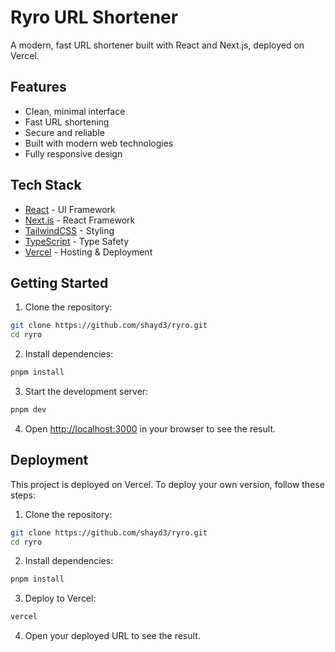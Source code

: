 # Ryro URL Shortener

A modern, fast URL shortener built with React and Next.js, deployed on Vercel.

## Features

- Clean, minimal interface
- Fast URL shortening
- Secure and reliable
- Built with modern web technologies
- Fully responsive design

## Tech Stack

- [React](https://react.dev/) - UI Framework
- [Next.js](https://nextjs.org/) - React Framework
- [TailwindCSS](https://tailwindcss.com/) - Styling
- [TypeScript](https://www.typescriptlang.org/) - Type Safety
- [Vercel](https://vercel.com/) - Hosting & Deployment

## Getting Started

1. Clone the repository:

```bash
git clone https://github.com/shayd3/ryro.git
cd ryro
```

2. Install dependencies:

```bash
pnpm install
```

3. Start the development server:

```bash
pnpm dev
```

4. Open [http://localhost:3000](http://localhost:3000) in your browser to see the result.

## Deployment

This project is deployed on Vercel. To deploy your own version, follow these steps:

1. Clone the repository:

```bash
git clone https://github.com/shayd3/ryro.git
cd ryro
```

2. Install dependencies:

```bash
pnpm install
```

3. Deploy to Vercel:

```bash
vercel
```

4. Open your deployed URL to see the result.

